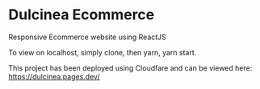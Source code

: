 # Dulcinea Ecommerce
 Responsive Ecommerce website using ReactJS

To view on localhost, simply clone, then yarn, yarn start.

This project has been deployed using Cloudfare and can be viewed here: https://dulcinea.pages.dev/
